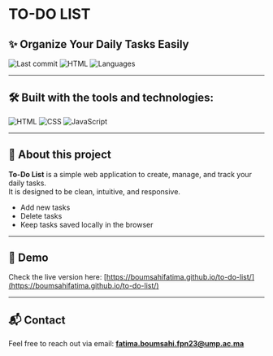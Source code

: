 # TO-DO LIST

## ✨ Organize Your Daily Tasks Easily

![Last commit](https://img.shields.io/github/last-commit/boumsahifatima/to-do-list)
![HTML](https://img.shields.io/github/languages/top/boumsahifatima/to-do-list?color=orange)
![Languages](https://img.shields.io/github/languages/count/boumsahifatima/to-do-list?color=brightgreen)

---

## 🛠 Built with the tools and technologies:

![HTML](https://img.shields.io/badge/HTML-60%25-blue)
![CSS](https://img.shields.io/badge/CSS-30%25-purple)
![JavaScript](https://img.shields.io/badge/JavaScript-10%25-yellow)

---

## 📄 About this project

**To-Do List** is a simple web application to create, manage, and track your daily tasks.  
It is designed to be clean, intuitive, and responsive.

- Add new tasks  
- Delete tasks  
- Keep tasks saved locally in the browser  

---

## 🚀 Demo

Check the live version here: [https://boumsahifatima.github.io/to-do-list/](https://boumsahifatima.github.io/to-do-list/)

---

## 📬 Contact

Feel free to reach out via email: **fatima.boumsahi.fpn23@ump.ac.ma**

